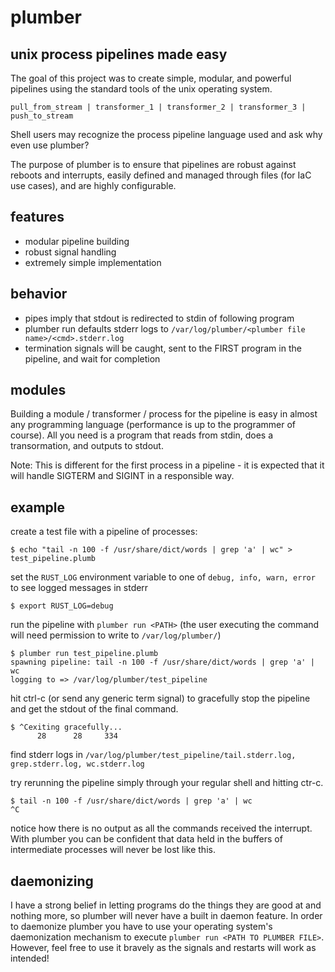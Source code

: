 # plumber
## unix process pipelines made easy

The goal of this project was to create simple, modular, and powerful pipelines using the standard tools of the unix operating system.

```pull_from_stream | transformer_1 | transformer_2 | transformer_3 | push_to_stream```

Shell users may recognize the process pipeline language used and ask why even use plumber?

The purpose of plumber is to ensure that pipelines are robust against reboots and interrupts, easily defined and managed through files (for IaC use cases), and are highly configurable.

## features
- modular pipeline building
- robust signal handling
- extremely simple implementation

## behavior
- pipes imply that stdout is redirected to stdin of following program
- plumber run defaults stderr logs to ```/var/log/plumber/<plumber file name>/<cmd>.stderr.log```
- termination signals will be caught, sent to the FIRST program in the pipeline, and wait for completion

## modules
Building a module / transformer / process for the pipeline is easy in almost any programming language (performance is up to the programmer of course). All you need is a program that reads from stdin, does a transormation, and outputs to stdout.

Note: This is different for the first process in a pipeline - it is expected that it will handle SIGTERM and SIGINT in a responsible way.

## example
create a test file with a pipeline of processes:
```
$ echo "tail -n 100 -f /usr/share/dict/words | grep 'a' | wc" > test_pipeline.plumb
```
set the ```RUST_LOG``` environment variable to one of ```debug, info, warn, error``` to see logged messages in stderr
```
$ export RUST_LOG=debug
```
run the pipeline with ```plumber run <PATH>``` (the user executing the command will need permission to write to ```/var/log/plumber/```)
```
$ plumber run test_pipeline.plumb
spawning pipeline: tail -n 100 -f /usr/share/dict/words | grep 'a' | wc
logging to => /var/log/plumber/test_pipeline
```
hit ctrl-c (or send any generic term signal) to gracefully stop the pipeline and get the stdout of the final command.
```
$ ^Cexiting gracefully...
      28      28     334
```
find stderr logs in ```/var/log/plumber/test_pipeline/tail.stderr.log, grep.stderr.log, wc.stderr.log```

try rerunning the pipeline simply through your regular shell and hitting ctr-c.
```
$ tail -n 100 -f /usr/share/dict/words | grep 'a' | wc
^C
```
notice how there is no output as all the commands received the interrupt. With plumber you can be confident that data held in the buffers of intermediate processes will never be lost like this.

## daemonizing
I have a strong belief in letting programs do the things they are good at and nothing more, so plumber will never have a built in daemon feature. In order to daemonize plumber you have to use your operating system's daemonization mechanism to execute ```plumber run <PATH TO PLUMBER FILE>```. However, feel free to use it bravely as the signals and restarts will work as intended!
